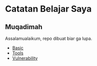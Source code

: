 # Catatan Belajar Saya

## Muqadimah
Assalamualaikum, repo dibuat biar ga lupa.

- [Basic]()
- [Tools]()
- [Vulnerability]()

